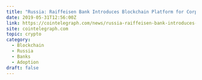 ```yaml
---
title: "Russia: Raiffeisen Bank Introduces Blockchain Platform for Corporate Settlements"
date: 2019-05-31T12:56:00Z
link: https://cointelegraph.com/news/russia-raiffeisen-bank-introduces-blockchain-platform-for-corporate-settlements?utm_medium=RSS&utm_source=hune
site: cointelegraph.com
topic: crypto
category:
  - Blockchain
  - Russia
  - Banks
  - Adoption
draft: false
---
```

